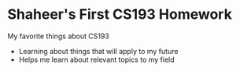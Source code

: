 # Shaheer's First CS193 Homework

My favorite things about CS193

- Learning about things that will apply to my future
- Helps me learn about relevant topics to my field
